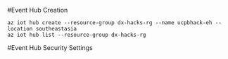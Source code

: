 #Event Hub Creation
```Shell
az iot hub create --resource-group dx-hacks-rg --name ucpbhack-eh --location southeastasia
az iot hub list --resource-group dx-hacks-rg
```

#Event Hub Security Settings


